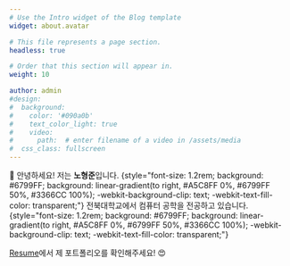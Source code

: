 ```yaml
---
# Use the Intro widget of the Blog template
widget: about.avatar

# This file represents a page section.
headless: true

# Order that this section will appear in.
weight: 10

author: admin
#design:
#  background:
#    color: '#090a0b'
#    text_color_light: true
#    video:
#      path:  # enter filename of a video in /assets/media
#  css_class: fullscreen
---
```


👋 안녕하세요! 저는 **노형준**입니다.
{style="font-size: 1.2rem; background: #6799FF; background: linear-gradient(to right, #A5C8FF 0%, #6799FF 50%, #3366CC 100%); -webkit-background-clip: text; -webkit-text-fill-color: transparent;"}
전북대학교에서 컴퓨터 공학을 전공하고 있습니다.
{style="font-size: 1.2rem; background: #6799FF; background: linear-gradient(to right, #A5C8FF 0%, #6799FF 50%, #3366CC 100%); -webkit-background-clip: text; -webkit-text-fill-color: transparent;"}

  [Resume](/about/)에서 제 포트폴리오를 확인해주세요! 😍
